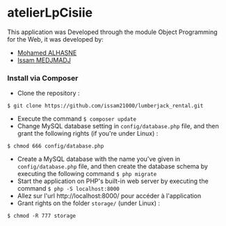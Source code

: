 # atelierLpCisiie

This application was Developed through the module Object Programming for the Web, it was developed by:

- [Mohamed ALHASNE](https://github.com/alhasnecode)
- [Issam MEDJMADJ](https://github.com/issam21000)

### Install via Composer
- Clone the repository :
```
$ git clone https://github.com/issam21000/lumberjack_rental.git
```
- Execute the command `$ composer update`
- Change MySQL database setting in `config/database.php` file, and then grant the following rights (if you're under Linux) :
```
$ chmod 666 config/database.php
```
- Create a MySQL database with the name you've given in `config/database.php` file, and then create the database schema by executing the following command `$ php migrate`
- Start the application on PHP's built-in web server by executing the command `$ php -S localhost:8000`
- Allez sur l'url http://localhost:8000/ pour accéder à l'application
- Grant rights on the folder `storage/` (under Linux) :
```
$ chmod -R 777 storage
```
